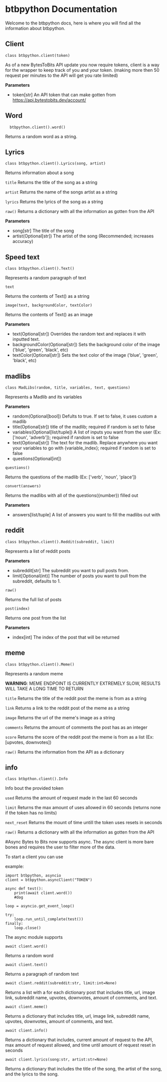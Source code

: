 # btbpython Documentation


Welcome to the btbpython docs, here is where you will find all the information about btbpython.

## Client

`class btbpython.client(token)`

As of a new BytesToBits API update you now require tokens, client is a way for the wrapper to keep track of you and your token. (making more then 50 request per minutes to the API will get you rate limited)

**Parameters**
 - token[str] An API token that can make gotten from https://api.bytestobits.dev/account/


## Word


```
  btbpython.client().word()
```

Returns a random word as a string.

## Lyrics


`
  class btbpython.client().Lyrics(song, artist)
`

Returns information about a song

`title`
Returns the title of the song as a string

`artist`
Returns the name of the songs artist as a string

`lyrics`
Returns the lyrics of the song as a string

`raw()`
Returns a dictionary with all the information as gotten from the API

**Parameters**
 - song[str] The title of the song
 - artist(Optional[str]) The artist of the song (Recommended; increases accuracy)

## Speed text


`
  class btbpython.client().Text()
`

Represents a random paragraph of text

`
  text
`

Returns the contents of Text() as a string

`
  image(text, backgroundColor, textColor)
`

Returns the contents of Text() as an image

**Parameters**
 - text(Optional[str]) Overrides the random text and replaces it with inputted text.
 - backgroundColor(Optional[str]) Sets the background color of the image ('blue', 'green', 'black', etc)
 - textColor(Optional[str]) Sets the text color of the image ('blue', 'green', 'black', etc)

## madlibs

`class MadLibs(random, title, variables, text, questions)`

Represents a Madlib and its variables

**Parameters**
 - random(Optional[bool]) Defults to true. If set to false, it uses custom a madlib
 - title(Optional[str]) title of the madlib; required if random is set to false
 - variables(Optional[list/tuple]) A list of inputs you want from the user (Ex: ['noun', 'adverb']); required if random is set to false
 - text(Optional[str]) The text for the madlib. Replace anywhere you want your variables to go with {variable_index}; required if random is set to false
 - questions(Optional[int])

 `questions()`

Returns the questions of the madlib (Ex: ['verb', 'noun', 'place'])

`convert(answers)`

Returns the madlibs with all of the questions({number}) filled out

**Parameters**
 - answers[list/tuple] A list of answers you want to fill the madlibs out with

## reddit

`class btbpython.client().Reddit(subreddit, limit)`

Represents a list of reddit posts

**Parameters**
 - subreddit[str] The subreddit you want to pull posts from.
 - limit[Optional(int)] The number of posts you want to pull from the subreddit, defaults to 1.

 `raw()`

Returns the full list of posts

`post(index)`

Returns one post from the list

**Parameters**
 - index[int] The index of the post that will be returned

## meme

`class btbpython.client().Meme()`

Represents a random meme

**WARNING**: MEME ENDPOINT IS CURRENTLY EXTREMELY SLOW, RESULTS WILL TAKE A LONG TIME TO RETURN

`title`
Returns the title of the reddit post the meme is from as a string

`link`
Returns a link to the reddit post of the meme as a string

`image`
Returns the url of the meme's image as a string

`comments`
Returns the amount of comments the post has as an integer

`score`
Returns the score of the reddit post the meme is from as a list (Ex: [upvotes, downvotes])

`raw()`
Returns the information from the API as a dictionary

## info

`class btbpthon.client().Info`

Info bout the provided token

`used`
Returns the amount of request made in the last 60 seconds

`limit`
Returns the max amount of uses allowed in 60 seconds (returns none if the token has no limits)

`next_reset`
Returns the mount of time untill the token uses resets in seconds

`raw()`
Returns a dictionary with all the information as gotten from the API

#Async
Bytes to Bits now supports async. The async client is more bare bones and requires the user to filter more of the data.

To start a client you can use

example:
```
import btbpython, asyncio
client = btbpython.asyncClient("TOKEN")

async def test():
    print(await client.word())
    #dog

loop = asyncio.get_event_loop()

try:
    loop.run_until_complete(test())
finally:
    loop.close()
```

The async module supports

`await client.word()`

Returns a random word

`await client.text()`

Returns a paragraph of random text

`await client.reddit(subreddit:str, limit:int=None)`

Returns a list with a for each dictionary post that includes title, url, image link, subreddit name, upvotes, downvotes, amount of comments, and text.

`await client.meme()`

Returns a dictionary that includes title, url, image link, subreddit name, upvotes, downvotes, amount of comments, and text.

`await client.info()`

Returns a dictionary that includes, current amount of request to the API, max amount of request allowed, and time until amount of request reset in seconds

`await client.lyrics(song:str, artist:str=None)`

Returns a dictionary that includes the title of the song, the artist of the song, and the lyrics to the song.
